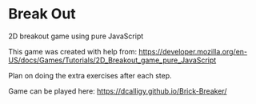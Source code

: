# Break Out
2D breakout game using pure JavaScript

This game was created with help from: https://developer.mozilla.org/en-US/docs/Games/Tutorials/2D_Breakout_game_pure_JavaScript

Plan on doing the extra exercises after each step.

Game can be played here: https://dcalligy.github.io/Brick-Breaker/
